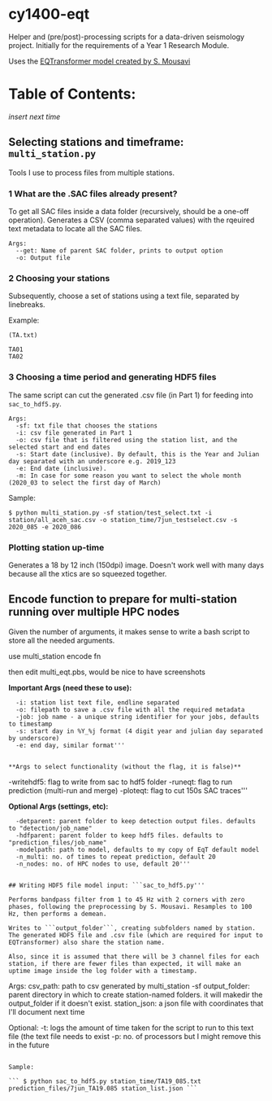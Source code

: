 # cy1400-eqt

Helper and (pre/post)-processing scripts for a data-driven seismology project. Initially for the requirements of a Year 1 Research Module. 

Uses the [EQTransformer model created by S. Mousavi](https://github.com/smousavi05/EQTransformer)

# Table of Contents:

_insert next time_

## Selecting stations and timeframe: ```multi_station.py```

Tools I use to process files from multiple stations.

### 1 What are the .SAC files already present? 

To get all SAC files inside a data folder (recursively, should be a one-off operation). Generates a CSV (comma separated values) with the rqeuired text metadata to locate all the SAC files. 


```
Args:
  --get: Name of parent SAC folder, prints to output option
  -o: Output file
```

### 2 Choosing your stations

Subsequently, choose a set of stations using a text file, separated by linebreaks.

Example:

```
(TA.txt)

TA01
TA02
```
### 3 Choosing a time period and generating HDF5 files

The same script can cut the generated .csv file (in Part 1) for feeding into ```sac_to_hdf5.py```. 

```
Args:
  -sf: txt file that chooses the stations
  -i: csv file generated in Part 1
  -o: csv file that is filtered using the station list, and the selected start and end dates
  -s: Start date (inclusive). By default, this is the Year and Julian day separated with an underscore e.g. 2019_123
  -e: End date (inclusive). 
  -m: In case for some reason you want to select the whole month (2020_03 to select the first day of March)
```

Sample:

```
$ python multi_station.py -sf station/test_select.txt -i station/all_aceh_sac.csv -o station_time/7jun_testselect.csv -s 2020_085 -e 2020_086
```

### Plotting station up-time

Generates a 18 by 12 inch (150dpi) image. Doesn't work well with many days because all the xtics are so squeezed together. 

## Encode function to prepare for multi-station running over multiple HPC nodes

Given the number of arguments, it makes sense to write a bash script to store all the needed arguments. 

use multi_station encode fn

then edit multi_eqt.pbs, would be nice to have screenshots


**Important Args (need these to use):**

```
  -i: station list text file, endline separated
  -o: filepath to save a .csv file with all the required metadata
  -job: job name - a unique string identifier for your jobs, defaults to timestamp
  -s: start day in %Y_%j format (4 digit year and julian day separated by underscore)
  -e: end day, similar format'''


**Args to select functionality (without the flag, it is false)**

```
  -writehdf5: flag to write from sac to hdf5 folder
  -runeqt: flag to run prediction (multi-run and merge)
  -ploteqt: flag to cut 150s SAC traces'''


**Optional Args (settings, etc):**
```
  -detparent: parent folder to keep detection output files. defaults to "detection/job_name"
  -hdfparent: parent folder to keep hdf5 files. defaults to "prediction_files/job_name"
  -modelpath: path to model, defaults to my copy of EqT default model
  -n_multi: no. of times to repeat prediction, default 20
  -n_nodes: no. of HPC nodes to use, default 20'''


## Writing HDF5 file model input: ```sac_to_hdf5.py'''

Performs bandpass filter from 1 to 45 Hz with 2 corners with zero phases, following the preprocessing by S. Mousavi. Resamples to 100 Hz, then performs a demean.

Writes to ```output_folder```, creating subfolders named by station. The generated HDF5 file and .csv file (which are required for input to EQTransformer) also share the station name.

Also, since it is assumed that there will be 3 channel files for each station, if there are fewer files than expected, it will make an uptime image inside the log folder with a timestamp.

```
Args:
  csv_path: path to csv generated by multi_station -sf
  output_folder: parent directory in which to create station-named folders. it will makedir the output_folder if it doesn't exist.
  station_json: a json file with coordinates that I'll document next time
  
Optional:
  -t: logs the amount of time taken for the script to run to this text file (the text file needs to exist
  -p: no. of processors but I might remove this in the future
```

Sample:

``` $ python sac_to_hdf5.py station_time/TA19_085.txt prediction_files/7jun_TA19.085 station_list.json ```

